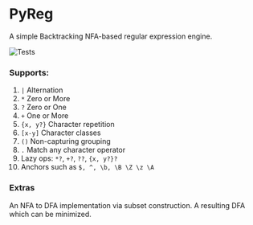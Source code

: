# PyReg

A simple Backtracking NFA-based regular expression engine.

![Tests](https://github.com/erastus-murungi/py-reg/actions/workflows/python-app.yml/badge.svg)

### Supports:
  1. ``|`` Alternation
  2. ``*`` Zero or More
  3. ``?`` Zero or One
  4. ``+`` One or More
  5. ``{x, y?}`` Character repetition
  6. ``[x-y]`` Character classes
  7. ``()`` Non-capturing grouping
  8. ``.`` Match any character operator
  9. Lazy ops: ``*?``, ``+?``, ``??``, ``{x, y?}?`` 
  10. Anchors such as ``$, ^, \b, \B \Z \z \A``


### Extras
An NFA to DFA implementation via subset construction.
A resulting DFA which can be minimized.
